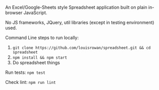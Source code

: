 An Excel/Google-Sheets style Spreadsheet application built on plain in-browser JavaScript.

No JS frameworks, JQuery, util libraries (except in testing environment) used.

Command Line steps to run locally:
1. `git clone https://github.com/louisrowan/spreadsheet.git && cd spreadsheet`
2. `npm install && npm start`
3. Do spreadsheet things

Run tests:
`npm test`

Check lint:
`npm run lint`